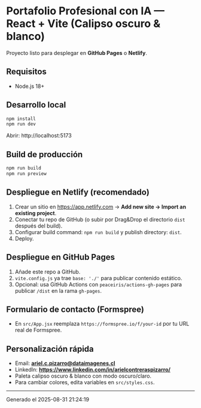# Portafolio Profesional con IA — React + Vite (Calipso oscuro & blanco)

Proyecto listo para desplegar en **GitHub Pages** o **Netlify**.

## Requisitos
- Node.js 18+

## Desarrollo local
```bash
npm install
npm run dev
```
Abrir: http://localhost:5173

## Build de producción
```bash
npm run build
npm run preview
```

## Despliegue en Netlify (recomendado)
1. Crear un sitio en https://app.netlify.com → **Add new site → Import an existing project**.
2. Conectar tu repo de GitHub (o subir por Drag&Drop el directorio `dist` después del build).
3. Configurar build command: `npm run build` y publish directory: `dist`.
4. Deploy.

## Despliegue en GitHub Pages
1. Añade este repo a GitHub.
2. `vite.config.js` ya trae `base: './'` para publicar contenido estático.
3. Opcional: usa GitHub Actions con `peaceiris/actions-gh-pages` para publicar `/dist` en la rama `gh-pages`.

## Formulario de contacto (Formspree)
- En `src/App.jsx` reemplaza `https://formspree.io/f/your-id` por tu URL real de Formspree.

## Personalización rápida
- Email: **ariel.c.pizarro@dataimagenes.cl**
- LinkedIn: **https://www.linkedin.com/in/arielcontreraspizarro/**
- Paleta calipso oscuro & blanco con modo oscuro/claro.
- Para cambiar colores, edita variables en `src/styles.css`.

---
Generado el 2025-08-31 21:24:19
